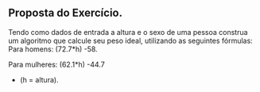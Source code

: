 ## Proposta do Exercício.

Tendo como dados de entrada a altura e o sexo de uma pessoa construa um   algoritmo   que   calcule   seu   peso   ideal,   utilizando   as   seguintes fórmulas: 
Para homens: (72.7*h) -58.

Para mulheres: (62.1*h) -44.7
- (h = altura).
